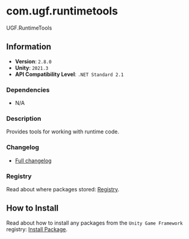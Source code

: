 # com.ugf.runtimetools

UGF.RuntimeTools

## Information

- **Version**: `2.8.0`
- **Unity**: `2021.3`
- **API Compatibility Level**: `.NET Standard 2.1`

### Dependencies

- N/A


### Description

Provides tools for working with runtime code.

### Changelog

- [Full changelog](changelog.md)

### Registry

Read about where packages stored: [Registry](https://github.com/unity-game-framework/organization/blob/main/docs/registry.md).

## How to Install

Read about how to install any packages from the `Unity Game Framework` registry: [Install Package](https://github.com/unity-game-framework/organization/blob/main/docs/install-packages.md).
